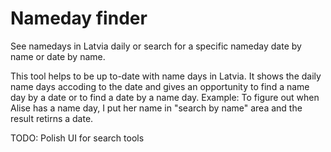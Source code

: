 # Nameday finder

See namedays in Latvia daily or search for a specific nameday date by name or date by name.

This tool helps to be up to-date with name days in Latvia. It shows the daily name days accoding to the date and gives an opportunity to find a name day by a date or to find a date by a name day.
Example: To figure out when Alise has a name day, I put her name in "search by name" area and the result retirns a date.

TODO:
Polish UI for search tools
